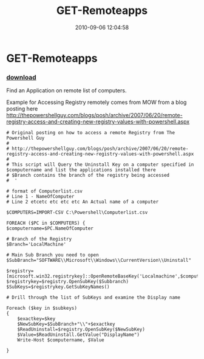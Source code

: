 ﻿---
pid:            2121
poster:         Sean Kearney
title:          GET-Remoteapps
date:           2010-09-06 12:04:58
format:         posh
parent:         0
parent:         0

---

# GET-Remoteapps

### [download](2121.ps1)

Find an Application on remote list of computers.  

Example for Accessing Registry remotely comes from MOW from a blog posting here http://thepowershellguy.com/blogs/posh/archive/2007/06/20/remote-registry-access-and-creating-new-registry-values-with-powershell.aspx

```posh
# Original posting on how to access a remote Registry from The Powershell Guy
# 
# http://thepowershellguy.com/blogs/posh/archive/2007/06/20/remote-registry-access-and-creating-new-registry-values-with-powershell.aspx
#
# This script will Query the Uninstall Key on a computer specified in $computername and list the applications installed there
# $Branch contains the branch of the registry being accessed
#  '

# format of Computerlist.csv
# Line 1 - NameOfComputer
# Line 2 etcetc etc etc etc An Actual name of a computer

$COMPUTERS=IMPORT-CSV C:\Powershell\Computerlist.csv

FOREACH ($PC in $COMPUTERS) {
$computername=$PC.NameOfComputer

# Branch of the Registry
$Branch='LocalMachine'

# Main Sub Branch you need to open
$SubBranch="SOFTWARE\\Microsoft\\Windows\\CurrentVersion\\Uninstall"

$registry=[microsoft.win32.registrykey]::OpenRemoteBaseKey('Localmachine',$computername)
$registrykey=$registry.OpenSubKey($Subbranch)
$SubKeys=$registrykey.GetSubKeyNames()

# Drill through the list of SubKeys and examine the Display name

Foreach ($key in $subkeys)
{
    $exactkey=$key
    $NewSubKey=$SubBranch+"\\"+$exactkey
    $ReadUninstall=$registry.OpenSubKey($NewSubKey)
    $Value=$ReadUninstall.GetValue("DisplayName")
    Write-Host $computername, $Value
 
}

```
